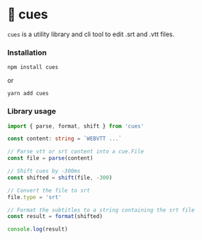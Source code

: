 # 🎱 cues

`cues` is a utility library and cli tool to edit .srt and .vtt files.

### Installation
```
npm install cues
```
or
```
yarn add cues
```

### Library usage

```ts
import { parse, format, shift } from 'cues'

const content: string = `WEBVTT ...`

// Parse vtt or srt content into a cue.File
const file = parse(content)

// Shift cues by -300ms
const shifted = shift(file, -300)

// Convert the file to srt
file.type = 'srt'

// Format the subtitles to a string containing the srt file
const result = format(shifted)

console.log(result)
```
